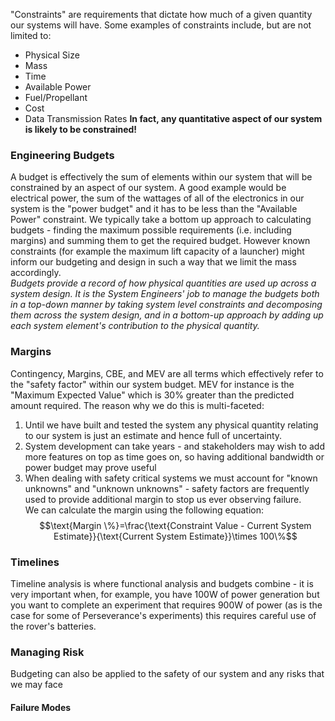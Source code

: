 "Constraints" are requirements that dictate how much of a given quantity our systems will have. Some examples of constraints include, but are not limited to:
- Physical Size
- Mass
- Time
- Available Power
- Fuel/Propellant
- Cost
- Data Transmission Rates
**In fact, any quantitative aspect of our system is likely to be constrained!**
### Engineering Budgets
A budget is effectively the sum of elements within our system that will be constrained by an aspect of our system. A good example would be electrical power, the sum of the wattages of all of the electronics in our system is the "power budget" and it has to be less than the "Available Power" constraint.
We typically take a bottom up approach to calculating budgets - finding the maximum possible requirements (i.e. including margins) and summing them to get the required budget.
However known constraints (for example the maximum lift capacity of a launcher) might inform our budgeting and design in such a way that we limit the mass accordingly.
\
*Budgets provide a record of how physical quantities are used up across a system design. It is the System Engineers' job to manage the budgets both in a top-down manner by taking system level constraints and decomposing them across the system design, and in a bottom-up approach by adding up each system element's contribution to the physical quantity.*

### Margins
Contingency, Margins, CBE, and MEV are all terms which effectively refer to the "safety factor" within our system budget. MEV for instance is the "Maximum Expected Value" which is 30% greater than the predicted amount required.
The reason why we do this is multi-faceted:
1) Until we have built and tested the system any physical quantity relating to our system is just an estimate and hence full of uncertainty.
2) System development can take years - and stakeholders may wish to add more features on top as time goes on, so having additional bandwidth or power budget may prove useful
3) When dealing with safety critical systems we must account for "known unknowns" and "unknown unknowns" - safety factors are frequently used to provide additional margin to stop us ever observing failure.
\
We can calculate the margin using the following equation:
$$\text{Margin \%}=\frac{\text{Constraint Value - Current System Estimate}}{\text{Current System Estimate}}\times 100\%$$
### Timelines
Timeline analysis is where functional analysis and budgets combine - it is very important when, for example, you have 100W of power generation but you want to complete an experiment that requires 900W of power (as is the case for some of Perseverance's  experiments) this requires careful use of the rover's batteries.
### Managing Risk
Budgeting can also be applied to the safety of our system and any risks that we may face 
#### Failure Modes
